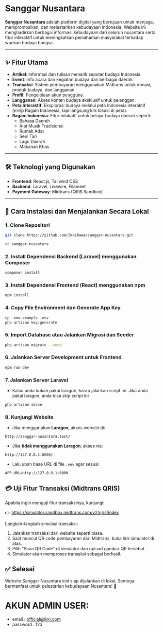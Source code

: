 # Sanggar Nusantara

**Sanggar Nusantara** adalah platform digital yang bertujuan untuk menjaga, mempromosikan, dan melestarikan kebudayaan Indonesia. Website ini menghadirkan berbagai informasi kebudayaan dari seluruh nusantara serta fitur interaktif untuk meningkatkan pemahaman masyarakat terhadap warisan budaya bangsa.

---

## ✨ Fitur Utama

- **Artikel**: Informasi dan tulisan menarik seputar budaya Indonesia.
- **Event**: Info acara dan kegiatan budaya dari berbagai daerah.
- **Transaksi**: Sistem pembayaran menggunakan Midtrans untuk donasi, produk budaya, dan langganan.
- **Profil**: Pengelolaan akun pengguna.
- **Langganan**: Akses konten budaya eksklusif untuk pelanggan.
- **Peta Interaktif**: Eksplorasi budaya melalui peta Indonesia interaktif (mirip Ragam Indonesia, tapi langsung klik lokasi di peta).
- **Ragam Indonesia**: Fitur edukatif untuk belajar budaya daerah seperti:
  - Bahasa Daerah  
  - Alat Musik Tradisional  
  - Rumah Adat  
  - Seni Tari  
  - Lagu Daerah  
  - Makanan Khas

---

## 🛠 Teknologi yang Digunakan

- **Frontend**: React.js, Tailwind CSS
- **Backend**: Laravel, Livewire, Filament
- **Payment Gateway**: Midtrans (QRIS Sandbox)

---

## 🚀 Cara Instalasi dan Menjalankan Secara Lokal

### 1. Clone Repositori
```bash
git clone https://github.com/IkkiRama/sanggar-nusantara.git
```

```bash
cd sanggar-nusantara
```

### 2. Install Dependensi Backend (Laravel) menggunakan Composer
```bash
composer install
```

### 3. Install Dependensi Frontend (React) menggunakan npm
```bash
npm install
```

### 4. Copy File Environment dan Generate App Key
```bash
cp .env.example .env
php artisan key:generate
```

### 5. Import Database atau Jalankan Migrasi dan Seeder
```bash
php artisan migrate --seed
```

### 6. Jalankan Server Development untuk Frontend
```bash
npm run dev
```

### 7. Jalankan Server Laravel
- Kalau anda bukan pakai laragon, harap jalankan script ini. Jika anda pakai laragon, anda bisa skip script ini

```bash
php artisan serve
```

### 8. Kunjungi Website

- Jika menggunakan **Laragon**, akses website di:
```bash
http://sanggar-nusantara.test/
```

- Jika **tidak menggunakan Laragon**, akses via:
```bash
http://127.0.0.1:8000/
```

- Lalu ubah base URL di file `.env` agar sesuai:

```env
APP_URL=http://127.0.0.1:8000
```

## 💳 Uji Fitur Transaksi (Midtrans QRIS)

Apabila ingin menguji fitur transaksinya, kunjungi:

👉 https://simulator.sandbox.midtrans.com/v2/qris/index

Langkah-langkah simulasi transaksi:

1. Jalankan transaksi dari website seperti biasa.
2. Saat muncul QR code pembayaran dari Midtrans, buka link simulator di atas.
3. Pilih "Scan QR Code" di simulator dan upload gambar QR tersebut.
4. Simulator akan memproses transaksi sebagai berhasil.

## ✅ Selesai
Website Sanggar Nusantara kini siap dijalankan di lokal.
Semoga bermanfaat untuk pelestarian kebudayaan Nusantara! 🌺

# AKUN ADMIN USER:
- email : official@ikki.com
- password : 123